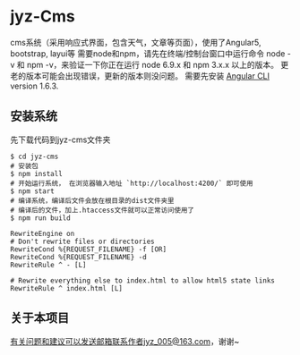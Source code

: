 # jyz-Cms
cms系统（采用响应式界面，包含天气，文章等页面），使用了Angular5, bootstrap, layui等
需要node和npm，请先在终端/控制台窗口中运行命令 node -v 和 npm -v，来验证一下你正在运行 node 6.9.x 和 npm 3.x.x 以上的版本。 更老的版本可能会出现错误，更新的版本则没问题。
需要先安装 [Angular CLI](https://github.com/angular/angular-cli) version 1.6.3.

## 安装系统
先下载代码到jyz-cms文件夹
```控制台
$ cd jyz-cms
# 安装包
$ npm install
# 开始运行系统， 在浏览器输入地址 `http://localhost:4200/` 即可使用
$ npm start
# 编译系统，编译后文件会放在根目录的dist文件夹里
# 编译后的文件，加上.htaccess文件就可以正常访问使用了
$ npm run build
```

```.htacess文件
RewriteEngine on  
# Don't rewrite files or directories  
RewriteCond %{REQUEST_FILENAME} -f [OR]  
RewriteCond %{REQUEST_FILENAME} -d  
RewriteRule ^ - [L]  
  
# Rewrite everything else to index.html to allow html5 state links  
RewriteRule ^ index.html [L]  
```

## 关于本项目
有关问题和建议可以发送邮箱联系作者jyz_005@163.com，谢谢~
